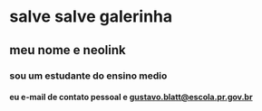 # salve salve galerinha
## meu nome e neolink
### sou um estudante do ensino medio
#### eu e-mail de contato pessoal e gustavo.blatt@escola.pr.gov.br
